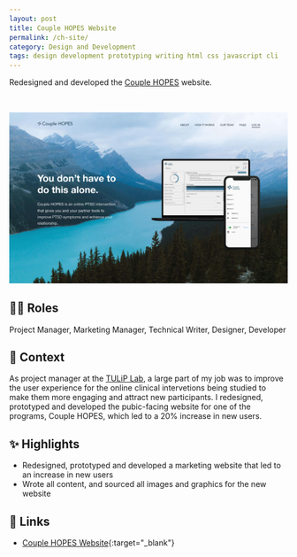 ```yaml
---
layout: post
title: Couple HOPES Website
permalink: /ch-site/
category: Design and Development
tags: design development prototyping writing html css javascript cli
---
```


Redesigned and developed the [Couple HOPES](https://couplehopes.com/) website.

<a href="https://www.couplehopes.com" target="_blank"><img src="/assets/images/CH-site.png" class="table-wrapper" style="width:100%; max-height:20rem; object-fit:cover; overflow-y:clip; object-position: 100% 0; margin-top:2rem;" /></a>

## 👩‍💻 Roles 

Project Manager, Marketing Manager, Technical Writer, Designer, Developer

## 📌 Context

As project manager at the [TULiP Lab](https://www.tuliplab.ca/), a large part of my job was to improve the user experience for the online clinical intervetions being studied to make them more engaging and attract new participants. I redesigned, prototyped and developed the pubic-facing website for one of the programs, Couple HOPES, which led to a 20% increase in new users.

## ✨ Highlights

- Redesigned, prototyped and developed a marketing website that led to an increase in new users
- Wrote all content, and sourced all images and graphics for the new website

## 🔗 Links

- [Couple HOPES Website](https://couplehopes.com/){:target="_blank"}
